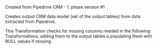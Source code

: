 Created from Pipedrive CRM - 1. phase version #1

Creates output CRM data model (set of the output tables) from data extracted from Pipedrive.

This Transformation checks for missing columns needed in the following Transformations, adding them to the output tables a populating them with NULL values if missing.
